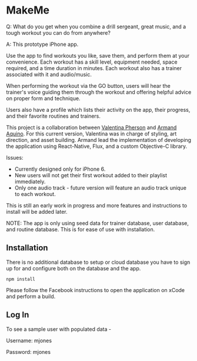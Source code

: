 # MakeMe

Q: What do you get when you combine a drill sergeant, great music, and a tough workout you can do from anywhere?

A: This prototype iPhone app.

Use the app to find workouts you like, save them, and perform them at your convenience. Each workout has a skill level, equipment needed, space required, and a time duration in minutes. Each workout also has a trainer associated with it and audio/music.

When performing the workout via the GO button, users will hear the trainer's voice guiding them through the workout and offering helpful advice on proper form and technique.

Users also have a profile which lists their activity on the app, their progress, and their favorite routines and trainers.

This project is a collaboration between [Valentina Pherson](https://github.com/VisValentina) and [Armand Aquino](https://github.com/apaquino).
For this current version, Valentina was in charge of styling, art direction, and asset building. Armand lead the implementation of developing the application using React-Native, Flux, and a custom Objective-C library.

Issues:
* Currently designed only for iPhone 6.
* New users will not get their first workout added to their playlist immediately.
* Only one audio track - future version will feature an audio track unique to each workout.

This is still an early work in progress and more features and instructions to install will be added later.

NOTE:  The app is only using seed data for trainer database, user database, and routine database.  This is for ease of use with installation.  

## Installation
There is no additional database to setup or cloud database you have to sign up for and configure both on the database and the app.

```
npm install
```

Please follow the Facebook instructions to open the application on xCode and perform a build.

## Log In
  To see a sample user with populated data -

  Username: mjones

  Password: mjones
